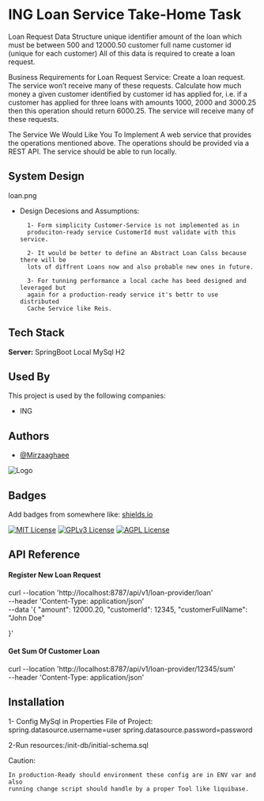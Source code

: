 
# ING Loan Service Take-Home Task

Loan Request Data Structure
unique identifier
amount of the loan which must be between 500 and 12000.50 
customer full name
customer id (unique for each customer)
All of this data is required to create a loan request.

Business Requirements for Loan Request Service:
Create a loan request. The service won’t receive many of these requests.
Calculate how much money a given customer identified by customer id has applied for, i.e. if a customer has applied for three loans with amounts 1000, 2000 and 3000.25 then this operation should return 6000.25. The service will receive many of these requests.

The Service We Would Like You To Implement
A web service that provides the operations mentioned above.
The operations should be provided via a REST API.
The service should be able to run locally. 




## System Design
loan.png

+ Design Decesions and Assumptions:

        1- Form simplicity Customer-Service is not implemented as in       
        produciton-ready service CustomerId must validate with this service.

        2- It would be better to define an Abstract Loan Calss because there will be
        lots of diffrent Loans now and also probable new ones in future.
        
        3- For tunning performance a local cache has beed designed and leveraged but
        again for a production-ready service it's bettr to use distributed 
        Cache Service like Reis.
## Tech Stack



**Server:** 
SpringBoot
Local MySql 
H2 


## Used By

This project is used by the following companies:

- ING



## Authors

- [@Mirzaaghaee](https://github.com/mirzaaghaee/INGLoan)


![Logo](https://logowik.com/content/uploads/images/614_ingbank.jpg)


## Badges

Add badges from somewhere like: [shields.io](https://shields.io/)

[![MIT License](https://img.shields.io/badge/License-MIT-green.svg)](https://choosealicense.com/licenses/mit/)
[![GPLv3 License](https://img.shields.io/badge/License-GPL%20v3-yellow.svg)](https://opensource.org/licenses/)
[![AGPL License](https://img.shields.io/badge/license-AGPL-blue.svg)](http://www.gnu.org/licenses/agpl-3.0)


## API Reference

#### Register New Loan Request

curl --location 'http://localhost:8787/api/v1/loan-provider/loan' \
--header 'Content-Type: application/json' \
--data '{
  "amount": 12000.20,
  "customerId": 12345,
  "customerFullName": "John Doe"
  
}'

#### Get Sum Of Customer Loan

curl --location 'http://localhost:8787/api/v1/loan-provider/12345/sum' \
--header 'Content-Type: application/json'

## Installation

1- Config MySql in Properties File of Project:
    spring.datasource.username=user
    spring.datasource.password=password

2-Run resources:/init-db/initial-schema.sql

Caution:

    In production-Ready should environment these config are in ENV var and also
    running change script should handle by a proper Tool like liquibase.